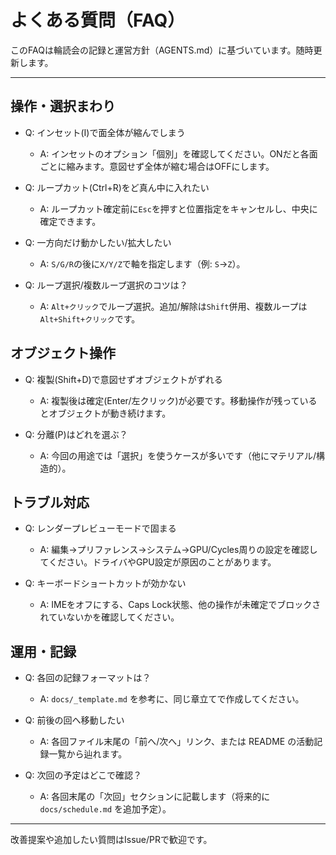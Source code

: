 # よくある質問（FAQ）

このFAQは輪読会の記録と運営方針（AGENTS.md）に基づいています。随時更新します。

---

## 操作・選択まわり

- Q: インセット(I)で面全体が縮んでしまう
  - A: インセットのオプション「個別」を確認してください。ONだと各面ごとに縮みます。意図せず全体が縮む場合はOFFにします。

- Q: ループカット(Ctrl+R)をど真ん中に入れたい
  - A: ループカット確定前に`Esc`を押すと位置指定をキャンセルし、中央に確定できます。

- Q: 一方向だけ動かしたい/拡大したい
  - A: `S/G/R`の後に`X/Y/Z`で軸を指定します（例: `S`→`Z`）。

- Q: ループ選択/複数ループ選択のコツは？
  - A: `Alt+クリック`でループ選択。追加/解除は`Shift`併用、複数ループは`Alt+Shift+クリック`です。

## オブジェクト操作

- Q: 複製(Shift+D)で意図せずオブジェクトがずれる
  - A: 複製後は確定(Enter/左クリック)が必要です。移動操作が残っているとオブジェクトが動き続けます。

- Q: 分離(P)はどれを選ぶ？
  - A: 今回の用途では「選択」を使うケースが多いです（他にマテリアル/構造的）。

## トラブル対応

- Q: レンダープレビューモードで固まる
  - A: 編集→プリファレンス→システム→GPU/Cycles周りの設定を確認してください。ドライバやGPU設定が原因のことがあります。

- Q: キーボードショートカットが効かない
  - A: IMEをオフにする、Caps Lock状態、他の操作が未確定でブロックされていないかを確認してください。

## 運用・記録

- Q: 各回の記録フォーマットは？
  - A: `docs/_template.md` を参考に、同じ章立てで作成してください。

- Q: 前後の回へ移動したい
  - A: 各回ファイル末尾の「前へ/次へ」リンク、または README の活動記録一覧から辿れます。

- Q: 次回の予定はどこで確認？
  - A: 各回末尾の「次回」セクションに記載します（将来的に `docs/schedule.md` を追加予定）。

---

改善提案や追加したい質問はIssue/PRで歓迎です。

